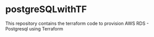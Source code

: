 # postgreSQLwithTF
This repository contains the terraform code to provision AWS RDS - Postgresql using Terraform
